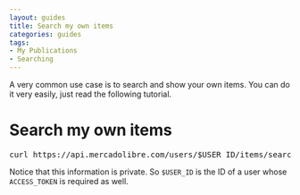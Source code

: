 ```yaml
---
layout: guides
title: Search my own items
categories: guides
tags:
- My Publications
- Searching
---
```


A very common use case is to search and show your own items. You can do it very easily, just read the following tutorial.

# Search my own items

<pre class="terminal">
curl https://api.mercadolibre.com/users/$USER_ID/items/search?access_token=$ACCESS_TOKEN
</pre>

Notice that this information is private. So `$USER_ID` is the ID of a user whose `ACCESS_TOKEN` is required as well.
